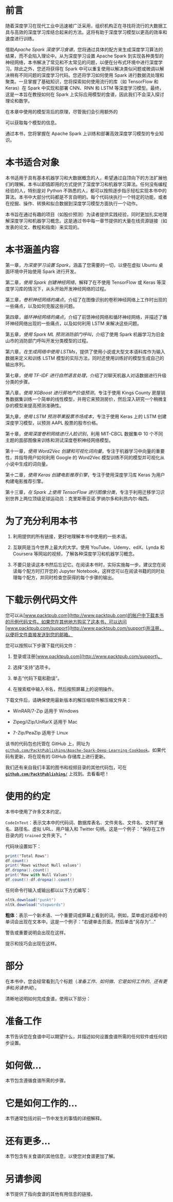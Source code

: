# 前言

随着深度学习在现代工业中迅速被广泛采用，组织机构正在寻找将流行的大数据工具与高效的深度学习库结合起来的方法。这将有助于深度学习模型以更高的效率和速度进行训练。

借助*Apache Spark 深度学习食谱*，您将通过具体的配方来生成深度学习算法的结果，而不会陷入理论中。从为深度学习设置 Apache Spark 到实现各种类型的神经网络，本书解决了常见和不太常见的问题，以便在分布式环境中进行深度学习。除此之外，您还将获得在 Spark 中可以重复使用以解决类似问题或微调以解决稍有不同问题的深度学习代码。您还将学习如何使用 Spark 进行数据流处理和聚类。一旦掌握了基础知识，您将探索如何使用流行的库（如 TensorFlow 和 Keras）在 Spark 中实现和部署 CNN、RNN 和 LSTM 等深度学习模型。最终，这是一本旨在教授如何在 Spark 上实际应用模型的食谱，因此我们不会深入探讨理论和数学。

在本章中使用的模型背后的原理，尽管我们会引用额外的

可以获取每个模型的信息。

通过本书，您将掌握在 Apache Spark 上训练和部署高效深度学习模型的专业知识。

# 本书适合对象

本书适用于具有基本机器学习和大数据概念的人，希望通过自顶向下的方法扩展他们的理解。本书以即插即用的方式提供了深度学习和机器学习算法。任何没有编程经验的人，特别是对 Python 不熟悉的人，都可以按照逐步指示轻松实现本书中的算法。本书中大部分代码都是不言自明的。每个代码块执行一个特定的功能，或者在挖掘、操作、转换和拟合数据到深度学习模型方面执行一个动作。

本书旨在通过有趣的项目（如股价预测）为读者提供实践经验，同时更加扎实地理解深度学习和机器学习概念。这是通过书中每一章节提供的大量在线资源链接（如发表的论文、教程和指南）来实现的。

# 本书涵盖内容

第一章，*为深度学习设置 Spark*，涵盖了您需要的一切，以便在虚拟 Ubuntu 桌面环境中开始使用 Spark 进行开发。

第二章，*使用 Spark 创建神经网络*，解释了在不使用 TensorFlow 或 Keras 等深度学习库的情况下，从头开始开发神经网络的过程。

第三章，*卷积神经网络的痛点*，介绍了在图像识别的卷积神经网络上工作时出现的一些痛点，以及如何克服这些问题。

第四章，*循环神经网络的痛点*，介绍了前馈神经网络和循环神经网络，并描述了循环神经网络出现的一些痛点，以及如何利用 LSTM 来解决这些问题。

第五章，*使用 Spark ML 预测消防部门呼叫*，介绍了使用 Spark 机器学习为旧金山市的消防部门呼叫开发分类模型的过程。

第六章，*在生成网络中使用 LSTMs*，提供了使用小说或大型文本语料库作为输入数据来定义和训练 LSTM 模型的实际方法，同时还使用训练好的模型生成自己的输出序列。

第七章，*使用 TF-IDF 进行自然语言处理*，介绍了对聊天机器人对话数据进行升级分类的步骤。

第八章，*使用 XGBoost 进行房地产价值预测*，专注于使用 Kings County 房屋销售数据集训练一个简单的线性模型，并用它来预测房价，然后深入研究一个稍微复杂的模型来提高预测准确性。

第九章，*使用 LSTM 预测苹果股票市场成本*，专注于使用 Keras 上的 LSTM 创建深度学习模型，以预测 AAPL 股票的股市价格。

第十章，*使用深度卷积网络进行人脸识别*，利用 MIT-CBCL 数据集中 10 个不同主题的面部图像来训练和测试深度卷积神经网络模型。

第十一章，*使用 Word2Vec 创建和可视化词向量*，专注于机器学习中向量的重要性，并指导用户如何利用 Google 的 Word2Vec 模型训练不同的模型并可视化从小说中生成的词向量。

第十二章，*使用 Keras 创建电影推荐引擎*，专注于使用深度学习库 Keras 为用户构建电影推荐引擎。

第十三章，*在 Spark 上使用 TensorFlow 进行图像分类*，专注于利用迁移学习识别世界上两位顶级足球运动员：克里斯蒂亚诺·罗纳尔多和利昂内尔·梅西。

# 为了充分利用本书

1.  利用提供的所有链接，更好地理解本书中使用的一些术语。

1.  互联网是当今世界上最大的大学。使用 YouTube、Udemy、edX、Lynda 和 Coursera 等网站的视频，了解各种深度学习和机器学习概念。

1.  不要只是读这本书然后忘记它。在阅读本书时，实际实施每一步。建议您在阅读每个配方时打开您的 Jupyter Notebook，这样您可以在阅读书籍的同时处理每个配方，并同时检查您获得的每个步骤的输出。

# 下载示例代码文件

您可以从[www.packtpub.com](http://www.packtpub.com)的帐户中下载本书的示例代码文件。如果您在其他地方购买了这本书，可以访问[www.packtpub.com/support](http://www.packtpub.com/support)并注册，以便将文件直接发送到您的邮箱。

您可以按照以下步骤下载代码文件：

1.  登录或注册[www.packtpub.com](http://www.packtpub.com/support)。

1.  选择“支持”选项卡。

1.  单击“代码下载和勘误”。

1.  在搜索框中输入书名，然后按照屏幕上的说明操作。

下载文件后，请确保使用最新版本的解压缩软件解压缩文件夹：

+   WinRAR/7-Zip 适用于 Windows

+   Zipeg/iZip/UnRarX 适用于 Mac

+   7-Zip/PeaZip 适用于 Linux

该书的代码包也托管在 GitHub 上，网址为[`github.com/PacktPublishing/Apache-Spark-Deep-Learning-Cookbook`](https://github.com/PacktPublishing/Apache-Spark-Deep-Learning-Cookbook)。如果代码有更新，将在现有的 GitHub 存储库上进行更新。

我们还有来自我们丰富的图书和视频目录的其他代码包，可在 **[`github.com/PacktPublishing/`](https://github.com/PacktPublishing/)** 上找到。去看看吧！

# 使用的约定

本书中使用了许多文本约定。

`CodeInText`：表示文本中的代码词、数据库表名、文件夹名、文件名、文件扩展名、路径名、虚拟 URL、用户输入和 Twitter 句柄。这是一个例子："保存在工作目录内的 `trained` 文件夹下。"

代码块设置如下：

```scala
print('Total Rows')
df.count()
print('Rows without Null values')
df.dropna().count()
print('Row with Null Values')
df.count()-df.dropna().count()
```

任何命令行输入或输出都以以下方式编写：

```scala
nltk.download("punkt")
nltk.download("stopwords")
```

**粗体**：表示一个新术语、一个重要词或屏幕上看到的词。例如，菜单或对话框中的单词会出现在文本中。这是一个例子："右键单击页面，然后单击“另存为”…"

警告或重要说明会出现在这样。

提示和技巧会出现在这样。

# 部分

在本书中，您会经常看到几个标题（*准备工作*、*如何做*、*它是如何工作的*、*还有更多*和*另请参阅*）。

清晰地说明如何完成食谱，使用以下部分：

# 准备工作

本节告诉您在食谱中可以期望什么，并描述如何设置食谱所需的任何软件或任何初步设置。

# 如何做…

本节包含遵循食谱所需的步骤。

# 它是如何工作的…

本节通常包括对前一节中发生的事情的详细解释。

# 还有更多…

本节包含有关食谱的其他信息，以使您对食谱更加了解。

# 另请参阅

本节提供了指向食谱的其他有用信息的链接。
